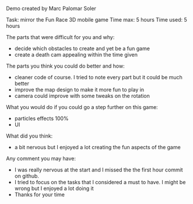 Demo created by Marc Palomar Soler

Task: mirror the Fun Race 3D mobile game
Time max: 5 hours
Time used: 5 hours

The parts that were difficult for you and why:
- decide which obstacles to create and yet be a fun game
- create a death cam appealing within the time given


The parts you think you could do better and how:
- cleaner code of course. I tried to note every part but it could be much better
- improve the map design to make it more fun to play in
- camera could improve with some tweaks on the rotation

What you would do if you could go a step further on this game:
- particles effects 100%
- UI

What did you think:
- a bit nervous but I enjoyed a lot creating the fun aspects of the game


Any comment you may have:
- I was really nervous at the start and I missed the the first hour commit on github.
- I tried to focus on the tasks that I considered a must to have. I might be wrong but I enjoyed a lot doing it
- Thanks for your time